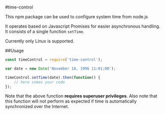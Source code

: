 #time-control


This npm package can be used to configure system time from node.js

It operates based on Javascript Promises for easier asynchronous handling. It consists of a single function `setTime`. 

Currently only Linux is supported. 

##Usage

```javascript
const timeControl = require('time-control');

var date = new Date('November 18, 1996 11:01:00');

timeControl.setTime(date).then(function() {
	// here comes your code
});
```

Note that the above function **requires superuser privileges**. Also note that this function will not perform as expected if time is automatically synchronized over the Internet.